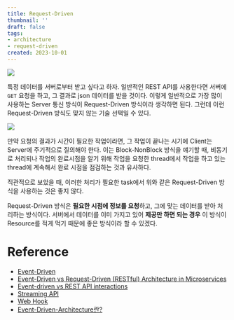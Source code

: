 ```yaml
---
title: Request-Driven
thumbnail: ''
draft: false
tags:
- architecture
- request-driven
created: 2023-10-01
---
```


![](TechTalks_13_EventDriven_RequestDriven_0.png)

특정 데이터를 서버로부터 받고 싶다고 하자. 일반적인 REST API를 사용한다면 서버에 `GET` 요청을 하고, 그 결과로 json 데이터를 받을 것이다. 이렇게 일반적으로 가장 많이 사용하는 Server 통신 방식이 Request-Driven 방식이라 생각하면 된다. 그런데 이런 Request-Driven 방식도 맞지 않는 기술 선택일 수 있다.

![](TechTalks_13_EventDriven_RequestDriven_1.png)

만약 요청의 결과가 시간이 필요한 작업이라면, 그 작업이 끝나는 시기에 Client는 Server에 주기적으로 질의해야 한다. 이는 Block-NonBlock 방식을 얘기할 때, 비동기로 처리되나 작업의 완료시점을 알기 위해 작업을 요청한 thread에서 작업을 하고 있는 thread에 계속해서 완료 시점을 점검하는 것과 유사하다. 

직관적으로 보았을 때, 이러한 처리가 필요한 task에서 위와 같은 Request-Driven 방식을 사용하는 것은 좋지 않다.

Request-Driven 방식은 **필요한 시점에 정보를 요청**하고, 그에 맞는 데이터를 받아 처리하는 방식이다. 서버에서 데이터를 이미 가지고 있어 **제공만 하면 되는 경우** 이 방식이 Resource를 적게 먹기 때문에 좋은 방식이라 할 수 있겠다.

# Reference

* [Event-Driven](Event-Driven.md)
* [Event-Driven vs Request-Driven (RESTful) Architecture in Microservices](https://www.techtalksbyanvita.com/post/event-driven-vs-request-driven-rest-architecture)
* [Event-driven vs REST API interactions](https://blog.axway.com/amplify-products/api-management/event-driven-vs-rest-api-interactions)
* [Streaming API](https://developer.mozilla.org/ko/docs/Web/API/Streams_API)
* [Web Hook](https://en.wikipedia.org/wiki/Webhook)
* [Event-Driven-Architecture란?](https://jaehun2841.github.io/2019/06/23/2019-06-23-event-driven-architecture/#Event-Driven-%EB%9E%80)
